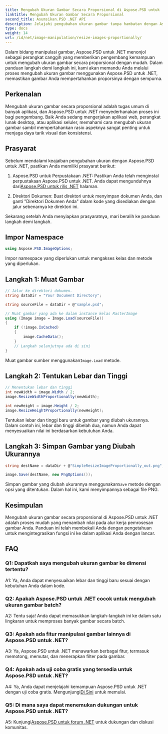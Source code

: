 ```yaml
---
title: Mengubah Ukuran Gambar Secara Proporsional di Aspose.PSD untuk .NET
linktitle: Mengubah Ukuran Gambar Secara Proporsional
second_title: Asumsikan.PSD .NET API
description: Jelajahi pengubahan ukuran gambar tanpa hambatan dengan Aspose.PSD untuk .NET. Unduh perpustakaan, ikuti tutorial kami, dan tingkatkan kemampuan pemrosesan gambar Anda.
type: docs
weight: 14
url: /id/net/image-manipulation/resize-images-proportionally/
---
```

Dalam bidang manipulasi gambar, Aspose.PSD untuk .NET menonjol sebagai perangkat canggih yang memberikan pengembang kemampuan untuk mengubah ukuran gambar secara proporsional dengan mudah. Dalam panduan langkah demi langkah ini, kami akan memandu Anda melalui proses mengubah ukuran gambar menggunakan Aspose.PSD untuk .NET, memastikan gambar Anda mempertahankan proporsinya dengan sempurna.

## Perkenalan

Mengubah ukuran gambar secara proporsional adalah tugas umum di banyak aplikasi, dan Aspose.PSD untuk .NET menyederhanakan proses ini bagi pengembang. Baik Anda sedang mengerjakan aplikasi web, perangkat lunak desktop, atau aplikasi seluler, memahami cara mengubah ukuran gambar sambil mempertahankan rasio aspeknya sangat penting untuk menjaga daya tarik visual dan konsistensi.

## Prasyarat

Sebelum mendalami keajaiban pengubahan ukuran dengan Aspose.PSD untuk .NET, pastikan Anda memiliki prasyarat berikut:

1.  Aspose.PSD untuk Perpustakaan .NET: Pastikan Anda telah menginstal perpustakaan Aspose.PSD untuk .NET. Anda dapat mengunduhnya dari[Aspose.PSD untuk rilis .NET](https://releases.aspose.com/psd/net/) halaman.

2. Direktori Dokumen: Buat direktori untuk menyimpan dokumen Anda, dan ganti "Direktori Dokumen Anda" dalam kode yang disediakan dengan jalur sebenarnya ke direktori ini.

Sekarang setelah Anda menyiapkan prasyaratnya, mari beralih ke panduan langkah demi langkah.

## Impor Namespace

```csharp
using Aspose.PSD.ImageOptions;
```

Impor namespace yang diperlukan untuk mengakses kelas dan metode yang diperlukan.

## Langkah 1: Muat Gambar

```csharp
// Jalur ke direktori dokumen.
string dataDir = "Your Document Directory";

string sourceFile = dataDir + @"sample.psd";

// Muat gambar yang ada ke dalam instance kelas RasterImage
using (Image image = Image.Load(sourceFile))
{
	if (!image.IsCached)
	{
		image.CacheData();
	}
	// Langkah selanjutnya ada di sini
}
```

 Muat gambar sumber menggunakan`Image.Load` metode.

## Langkah 2: Tentukan Lebar dan Tinggi

```csharp
// Menentukan lebar dan tinggi
int newWidth = image.Width / 2;
image.ResizeWidthProportionally(newWidth);

int newHeight = image.Height / 2;
image.ResizeHeightProportionally(newHeight);
```

Tentukan lebar dan tinggi baru untuk gambar yang diubah ukurannya. Dalam contoh ini, lebar dan tinggi dibelah dua, namun Anda dapat menyesuaikan nilai ini berdasarkan kebutuhan Anda.

## Langkah 3: Simpan Gambar yang Diubah Ukurannya

```csharp
string destName = dataDir + @"SimpleResizeImageProportionally_out.png";

image.Save(destName, new PngOptions());
```

 Simpan gambar yang diubah ukurannya menggunakan`Save` metode dengan opsi yang ditentukan. Dalam hal ini, kami menyimpannya sebagai file PNG.

## Kesimpulan

Mengubah ukuran gambar secara proporsional di Aspose.PSD untuk .NET adalah proses mudah yang menambah nilai pada alur kerja pemrosesan gambar Anda. Panduan ini telah membekali Anda dengan pengetahuan untuk mengintegrasikan fungsi ini ke dalam aplikasi Anda dengan lancar.

## FAQ

### Q1: Dapatkah saya mengubah ukuran gambar ke dimensi tertentu?

A1: Ya, Anda dapat menyesuaikan lebar dan tinggi baru sesuai dengan kebutuhan Anda dalam kode.

### Q2: Apakah Aspose.PSD untuk .NET cocok untuk mengubah ukuran gambar batch?

A2: Tentu saja! Anda dapat memasukkan langkah-langkah ini ke dalam satu lingkaran untuk memproses banyak gambar secara batch.

### Q3: Apakah ada fitur manipulasi gambar lainnya di Aspose.PSD untuk .NET?

A3: Ya, Aspose.PSD untuk .NET menawarkan berbagai fitur, termasuk memotong, memutar, dan menerapkan filter pada gambar.

### Q4: Apakah ada uji coba gratis yang tersedia untuk Aspose.PSD untuk .NET?

 A4: Ya, Anda dapat menjelajahi kemampuan Aspose.PSD untuk .NET dengan uji coba gratis. Mengunjungi[Di Sini](https://releases.aspose.com/) untuk memulai.

### Q5: Di mana saya dapat menemukan dukungan untuk Aspose.PSD untuk .NET?

 A5: Kunjungi[Aspose.PSD untuk forum .NET](https://forum.aspose.com/c/psd/34) untuk dukungan dan diskusi komunitas.